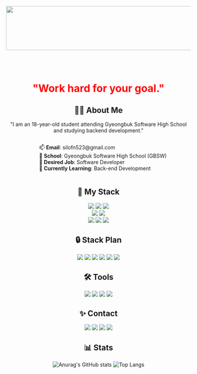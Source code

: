 <a href="https://github.com/devxb/gitanimals">
  <img
    src="https://render.gitanimals.org/lines/silofn523"
    width="600"
    height="120"
  />
</a>

<br> <br>
<div align="center" style="color: red;">
  <h1>"Work hard for your goal."</h1>
</div>


<h2 align="center">🙋‍♂️ About Me</h2>
<div align="center">
  <p>"I am an 18-year-old student attending Gyeongbuk Software High School and studying backend development."</p>
  <ul style="list-style: none; text-align: left; display: inline-block;">
    <li>📫 <strong>Email</strong>: silofn523@gmail.com</li>
    <li>🏫 <strong>School</strong>: Gyeongbuk Software High School (GBSW)</li>
    <li>🧨 <strong>Desired Job</strong>: Software Developer</li>
    <li>🌱 <strong>Currently Learning</strong>: Back-end Development</li>
  </ul>
</div>


<h2 align="center">🌈 My Stack</h2>
<div align="center">
  <img src="https://img.shields.io/badge/Html5-E34F26?style=for-the-badge&logo=html5&logoColor=white&style=flat-rounded"/>
  <img src="https://img.shields.io/badge/Css3-1572B6?style=for-the-badge&logo=css3&logoColor=white&style=flat-rounded"/>
  <img src="https://img.shields.io/badge/Java-437291?style=for-the-badge&logo=openjdk&logoColor=white&style=flat-rounded"/> <br>
  <img src="https://img.shields.io/badge/JavaScript-F7DF1E?style=for-the-badge&logo=javascript&logoColor=black&style=flat-rounded"/>
  <img src="https://img.shields.io/badge/TypeScript-3178C6?style=for-the-badge&logo=typescript&logoColor=white&style=flat-rounded"/><br>
  <img src="https://img.shields.io/badge/Node.js-339933?style=for-the-badge&logo=nodedotjs&logoColor=white&style=flat-rounded"/>
  <img src="https://img.shields.io/badge/Nest.js-E0234E?style=for-the-badge&logo=nestjs&logoColor=white&style=flat-rounded"/>
  <img src="https://img.shields.io/badge/SpringBoot-6DB33F?style=for-the-badge&logo=springboot&logoColor=white&style=flat-rounded"/>
</div>


<h2 align="center">🔒 Stack Plan</h2>
<div align="center">
  <img src="https://img.shields.io/badge/Nuxt.js-00DC82?style=for-the-badge&logo=nuxtdotjs&logoColor=white&style=flat-rounded"/>
  <img src="https://img.shields.io/badge/Ruby-CC342D?style=for-the-badge&logo=ruby&logoColor=white&style=flat-rounded"/>
  <img src="https://img.shields.io/badge/Kotlin-7F52FF?style=for-the-badge&logo=kotlin&logoColor=white&style=flat-rounded"/>
  <img src="https://img.shields.io/badge/Go-00ADD8?style=for-the-badge&logo=go&logoColor=white&style=flat-rounded"/>
  <img src="https://img.shields.io/badge/Swift-F05138?style=for-the-badge&logo=swift&logoColor=white&style=flat-rounded"/>
  <img src="https://img.shields.io/badge/AWS-232F3E?style=for-the-badge&logo=amazonaws&logoColor=white&style=flat-rounded"/>
</div>


<h2 align="center">🛠️ Tools</h2>
<div align="center">
  <img src="https://img.shields.io/badge/IntelliJ-0e0a42?style=for-the-badge&logo=intellijidea&logoColor=white&style=flat-rounded"/>
  <img src="https://img.shields.io/badge/VSCode-007ACC?style=for-the-badge&logo=visualstudiocode&logoColor=white&style=flat-rounded"/>
  <img src="https://img.shields.io/badge/Git-F05032?style=for-the-badge&logo=git&logoColor=white&style=flat-rounded"/>
  <img src="https://img.shields.io/badge/JetBrains-000000?style=for-the-badge&logo=jetbrains&logoColor=white&style=flat-rounded"/>
</div>


<h2 align="center">✨ Contact</h2>
<div align="center">
  <a href="https://discord.com/channels/@silofn523" target="_blank"><img src="https://img.shields.io/badge/discord-5865F2?style=for-the-badge&logo=discord&logoColor=white&style=flat-rounded"/></a>
  <a href="https://www.instagram.com/hhhnhnnhhnn__/" target="_blank"><img src="https://img.shields.io/badge/instagram-E4405F?style=for-the-badge&logo=instagram&logoColor=white&style=flat-rounded"/></a>
  <a href="https://balanced-waxflower-a79.notion.site/Portfolio-f64030d90dc342239a6fd121eeaaeb4b" target="_blank"><img src="https://img.shields.io/badge/notion-000000?style=for-the-badge&logo=notion&logoColor=white&style=flat-rounded"/></a>
  <a href="https://velog.io/@silofn523/posts" target="_blank"><img src="https://img.shields.io/badge/velog-20C997?style=for-the-badge&logo=velog&logoColor=white&style=flat-rounded"/></a>
</div>


<h2 align="center">📊 Stats</h2>
<div align="center">
  
![Anurag's GitHub stats](https://github-readme-stats.vercel.app/api?username=silofn523&show_icons=true&theme=transparent&title_color=a074bd&text_color=7f7ac0&icon_color=d87f92)
![Top Langs](https://github-readme-stats.vercel.app/api/top-langs/?username=silofn523&layout=compact&title_color=a074bd&text_color=7f7ac0&icon_color=d87f92)

</div>

